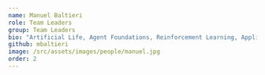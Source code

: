 ```yaml
---
name: Manuel Baltieri
role: Team Leaders
group: Team Leaders
bio: "Artificial Life, Agent Foundations, Reinforcement Learning, Applied Category, Control Theory, Cybernetics."
github: mbaltieri
image: /src/assets/images/people/manuel.jpg
order: 2
---
```


